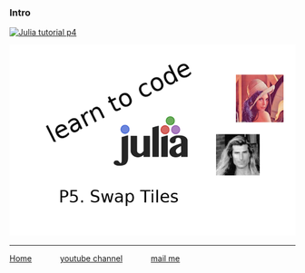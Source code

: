 ### Intro

[![Julia tutorial p4](https://img.youtube.com/vi/vBUDqeqq4Xc/maxresdefault.jpg)](https://youtu.be/vBUDqeqq4Xc "Julia tutorial p5")

[![Julia tutorial p5](https://github.com/yayo-prog/julia_tutorials/blob/master/thumbnails/p5_thumb.png)](https://youtu.be/vBUDqeqq4Xc "Julia tutorial p5")


---
[Home](/index "all tutorial")    &emsp;&emsp;&emsp;    [youtube channel](https://www.youtube.com/playlist?list=PLfH1V5m5U7OyEHo82rQSuhzM_NPKubeb8 "My Channel")  &emsp;&emsp;&emsp;  [mail me](mailto:yayo.prg@gmail.com "yayo.prg@gmail.com")
